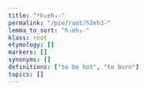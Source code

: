 ```yaml
---
title: "*h₂eh₃-"
permalink: "/pie/root/h2eh3-"
lemma_to_sort: "h₂eh₃-"
klass: root
etymology: []
markers: []
synonyms: []
definitions: ["to be hot", "to burn"]
topics: []
---
```

